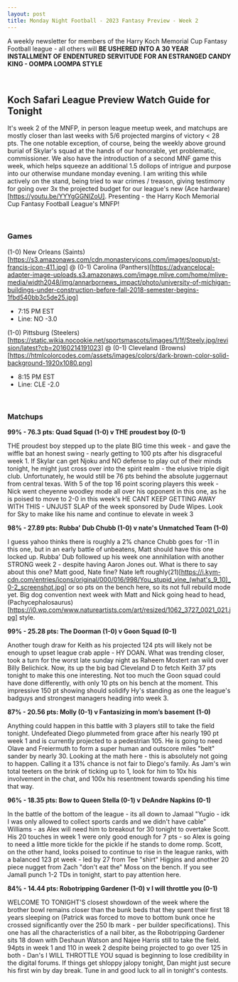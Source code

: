 ```yaml
---
layout: post
title: Monday Night Football - 2023 Fantasy Preview - Week 2
---
```


A weekly newsletter for members of the Harry Koch Memorial Cup Fantasy Football league - all others will **BE USHERED INTO A 30 YEAR INSTALLMENT OF ENDENTURED SERVITUDE FOR AN ESTRANGED CANDY KING - OOMPA LOOMPA STYLE**

<br/>

## Koch Safari League Preview Watch Guide for Tonight

It's week 2 of the MNFP, in person league meetup week, and matchups are mostly closer than last weeks with 5/6 projected margins of victory < 28 pts. The one notable exception, of course, being the weekly above ground burial of Skylar's squad at the hands of our honorable, yet problematic, commissioner. We also have the introduction of a second MNF game this week, which helps squeeze an additional 1.5 dollops of intrigue and purpose into our otherwise mundane monday evening. I am writing this while actively on the stand, being tried to war crimes / treason, giving testimony for going over 3x the projected budget for our league's new (Ace hardware)[https://youtu.be/YYYgGGNlZoU]. Presenting - the Harry Koch Memorial Cup Fantasy Football League's MNFP!

<br/>

### Games
(1-0) New Orleans (Saints)[https://s3.amazonaws.com/cdn.monasteryicons.com/images/popup/st-francis-icon-411.jpg] @ (0-1) Carolina (Panthers)[https://advancelocal-adapter-image-uploads.s3.amazonaws.com/image.mlive.com/home/mlive-media/width2048/img/annarbornews_impact/photo/university-of-michigan-buildings-under-construction-before-fall-2018-semester-begins-1fbd540bb3c5de25.jpg]
* 7:15 PM EST
* Line: NO -3.0

(1-0) Pittsburg (Steelers)[https://static.wikia.nocookie.net/sportsmascots/images/1/1f/Steely.jpg/revision/latest?cb=20160214191023] @ (0-1) Cleveland (Browns)[https://htmlcolorcodes.com/assets/images/colors/dark-brown-color-solid-background-1920x1080.png]
* 8:15 PM EST
* Line: CLE -2.0

<br/>

### Matchups
	
**99% - 76.3 pts: Quad Squad (1-0) v THE proudest boy (0-1)**

THE proudest boy stepped up to the plate BIG time this week - and gave the wiffle bat an honest swing - nearly getting to 100 pts after his disgraceful week 1. If Skylar can get Njoku and NO defense to play out of their minds tonight, he might just cross over into the spirit realm - the elusive triple digit club. Unfortunately, he would still be 76 pts behind the absolute juggernaut from central texas. With 5 of the top 16 point scoring players this week - Nick went cheyenne woodley mode all over his opponent in this one, as he is poised to move to 2-0 in this week's HE CANT KEEP GETTING AWAY WITH THIS - UNJUST SLAP of the week sponsored by Dude Wipes. Look for Sky to make like his name and continue to elevate in week 3 

**98% - 27.89 pts: Rubba' Dub Chubb (1-0) v nate's Unmatched Team (1-0)**

I guess yahoo thinks there is roughly a 2% chance Chubb goes for -11 in this one, but in an early battle of unbeatens, Matt should have this one locked up. Rubba' Dub followed up his week one annihilation with another STRONG week 2 - despite having Aaron Jones out. What is there to say about this one? Matt good, Nate fine? Nate left roughly(21)[https://i.kym-cdn.com/entries/icons/original/000/016/998/You_stupid_vine_(what's_9_10)_0-2_screenshot.jpg] or so pts on the bench here, so its not full rebuild mode yet. Big dog convention next week with Matt and Nick going head to head, (Pachycephalosaurus)[https://i0.wp.com/www.natureartists.com/art/resized/1062_3727_0021_021.jpg] style.

**99% - 25.28 pts: The Doorman (1-0) v Goon Squad (0-1)**

Another tough draw for Keith as his projected 124 pts will likely not be enough to upset league crab apple - HY DOAN. What was trending closer, took a turn for the worst late sunday night as Raheem Mostert ran wild over Billy Belichick. Now, its up the big bad Cleveland D to fetch Keith 37 pts tonight to make this one interesting. Not too much the Goon squad could have done differently, with only 10 pts on his bench at the moment. This impressive 150 pt showing should solidify Hy's standing as one the league's badguys and strongest managers heading into week 3. 

**87% - 20.56 pts: Molly (0-1) v Fantasizing in mom’s basement (1-0)**

Anything could happen in this battle with 3 players still to take the field tonight. Undefeated Diego plummeted from grace after his nearly 190 pt week 1 and is currently projected to a pedestrian 105. He is going to need Olave and Freiermuth to form a super human and outscore miles "belt" sander by nearly 30. Looking at the math here - this is absolutely not going to happen. Calling it a 13% chance is not fair to Diego's family. As Jam's win total teeters on the brink of ticking up to 1, look for him to 10x his involvement in the chat, and 100x his resentment towards spending his time that way. 

**96% - 18.35 pts: Bow to Queen Stella (0-1) v DeAndre Napkins (0-1)**

In the battle of the bottom of the league - its all down to Jamaal "Yugio - idk I was only allowed to collect sports cards and we didn't have cable" Williams - as Alex will need him to breakout for 30 tonight to overtake Scott. His 20 touches in week 1 were only good enough for 7 pts - so Alex is going to need a little more tickle for the pickle if he stands to dome romp. Scott, on the other hand, looks poised to continue to rise in the league ranks, with a balanced 123 pt week - led by 27 from Tee "shirt" Higgins and another 20 piece nugget from Zach "don't eat the" Moss on the bench. If you see Jamall punch 1-2 TDs in tonight, start to pay attention here.

**84% - 14.44 pts: Robotripping Gardener (1-0) v I will throttle you (0-1)**

WELCOME TO TONIGHT'S closest showdown of the week where the brother bowl remains closer than the bunk beds that they spent their first 18 years sleeping on (Patrick was forced to move to bottom bunk once he crossed significantly over the 250 lb mark - per builder specifications). This one has all the characteristics of a nail biter, as the Robotripping Gardener sits 18 down with Deshaun Watson and Najee Harris still to take the field. 94pts in week 1 and 110 in week 2 despite being projected to go over 125 in both - Dan's I WILL THROTTLE YOU squad is beginning to lose credibility in the digital forums. If things get shloppy jalopy tonight, Dan might just secure his first win by day break. Tune in and good luck to all in tonight's contests. 

<br/>
